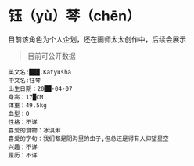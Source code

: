 # 钰（yù）棽（chēn）
目前该角色为个人企划，还在画师太太创作中，后续会展示

> 目前可公开数据

```
英文名:███.Katyusha 
中文名:钰棽
出生日期：20██-04-07
身高：17█CM
体重：49.5kg
血型：O
性格：不详
喜爱的食物：冰淇淋
喜爱的字句：我们都是阴沟里的虫子,但总还是得有人仰望星空
兴趣：不详
履历：不详
```



